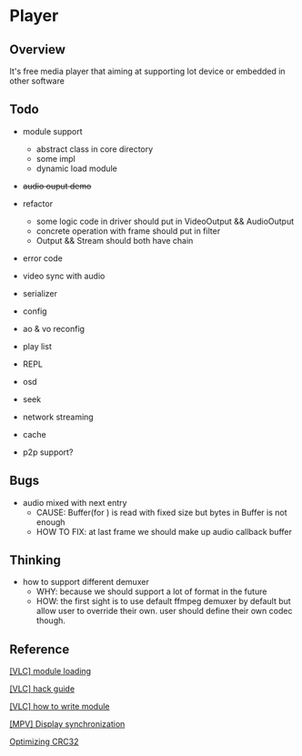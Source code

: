# Player

## Overview

It's free media player that aiming at supporting Iot device or embedded in other software

## Todo

+ module support
    + abstract class in core directory
    + some impl
    + dynamic load module

+ ~~audio ouput demo~~
+ refactor
    + some logic code in driver should put in VideoOutput && AudioOutput
    + concrete operation with frame should put in filter
    + Output && Stream should both have chain
+ error code
+ video sync with audio
+ serializer
+ config
+ ao & vo reconfig
+ play list
+ REPL
+ osd
+ seek
+ network streaming
+ cache
+ p2p support?


## Bugs

+ audio mixed with next entry
    + CAUSE: Buffer(for ) is read with fixed size but bytes in Buffer is not enough
    + HOW TO FIX: at last frame we should make up audio callback buffer

## Thinking

+ how to support different demuxer
    + WHY: because we should support a lot of format in the future
    + HOW: the first sight is to use default ffmpeg demuxer by default but allow user to override their own. 
    user should define their own codec though.

## Reference

[[VLC] module loading](https://wiki.videolan.org/Documentation:VLC_Modules_Loading/)

[[VLC] hack guide](https://wiki.videolan.org/Hacker_Guide/)

[[VLC] how to write module](https://wiki.videolan.org/Hacker_Guide/)

[[MPV] Display synchronization](https://github.com/mpv-player/mpv/wiki/Display-synchronization)

[Optimizing CRC32](https://merrymage.com/lab/crc32/)